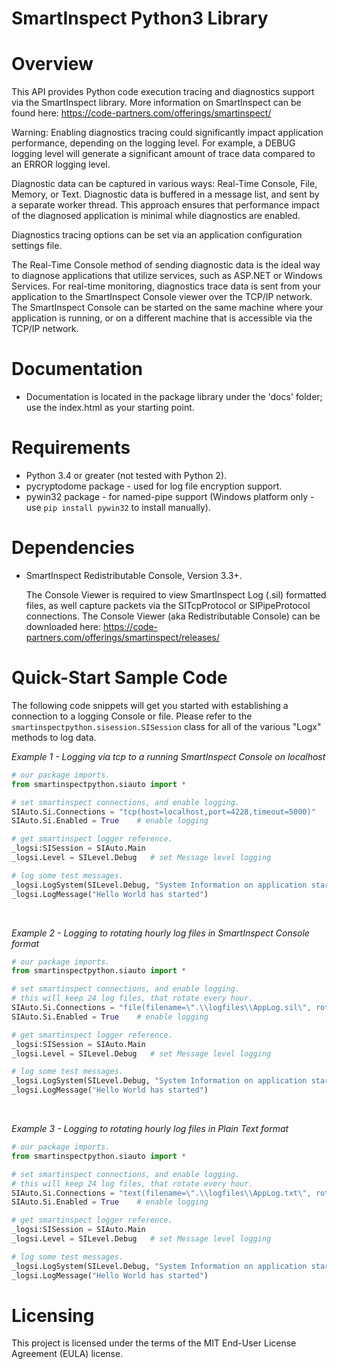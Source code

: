 <h1 class="modulename">
SmartInspect Python3 Library
</h1>

# Overview
This API provides Python code execution tracing and diagnostics support via the SmartInspect library.
More information on SmartInspect can be found here: <a href="https://code-partners.com/offerings/smartinspect/" target="_blank">https://code-partners.com/offerings/smartinspect/</a>

Warning: Enabling diagnostics tracing could significantly impact application performance, depending on the logging level.
For example, a DEBUG logging level will generate a significant amount of trace data compared to an ERROR logging level.

Diagnostic data can be captured in various ways: Real-Time Console, File, Memory, or Text.  Diagnostic data is buffered in a message list, and sent by a separate worker thread.  This approach ensures that performance impact of the diagnosed application is minimal while diagnostics are enabled.
          
Diagnostics tracing options can be set via an application configuration settings file.

The Real-Time Console method of sending diagnostic data is the ideal way to diagnose applications that utilize services, such as ASP.NET or Windows Services.  For real-time monitoring, diagnostics trace data is sent from your application to the SmartInspect Console viewer over the TCP/IP network.  The SmartInspect Console can be started on the same machine where your application is running, or on a different machine that is accessible via the TCP/IP network.

# Documentation
* Documentation is located in the package library under the 'docs' folder; use the index.html as your starting point. 

# Requirements
* Python 3.4 or greater (not tested with Python 2).
* pycryptodome package - used for log file encryption support.
* pywin32 package - for named-pipe support (Windows platform only - use `pip install pywin32` to install manually).

# Dependencies
* SmartInspect Redistributable Console, Version 3.3+.

    The Console Viewer is required to view SmartInspect Log (.sil) formatted files, as well capture packets via the SITcpProtocol or SIPipeProtocol connections. 
    The Console Viewer (aka Redistributable Console) can be downloaded here: <a href="https://code-partners.com/offerings/smartinspect/releases/" target="_blank">https://code-partners.com/offerings/smartinspect/releases/</a>

# Quick-Start Sample Code

The following code snippets will get you started with establishing a connection to a logging Console or file.
Please refer to the `smartinspectpython.sisession.SISession` class for all of the various "Logx" methods to log data.

<em>Example 1 - Logging via tcp to a running SmartInspect Console on localhost</em>
``` python
# our package imports.
from smartinspectpython.siauto import *

# set smartinspect connections, and enable logging.
SIAuto.Si.Connections = "tcp(host=localhost,port=4228,timeout=5000)"
SIAuto.Si.Enabled = True    # enable logging

# get smartinspect logger reference.
_logsi:SISession = SIAuto.Main
_logsi.Level = SILevel.Debug   # set Message level logging

# log some test messages.
_logsi.LogSystem(SILevel.Debug, "System Information on application startup")
_logsi.LogMessage("Hello World has started")
```
<br/>

<em>Example 2 - Logging to rotating hourly log files in SmartInspect Console format</em>
``` python
# our package imports.
from smartinspectpython.siauto import *

# set smartinspect connections, and enable logging.
# this will keep 24 log files, that rotate every hour.
SIAuto.Si.Connections = "file(filename=\".\\logfiles\\AppLog.sil\", rotate=hourly, maxparts=24, append=true)"
SIAuto.Si.Enabled = True    # enable logging

# get smartinspect logger reference.
_logsi:SISession = SIAuto.Main
_logsi.Level = SILevel.Debug   # set Message level logging

# log some test messages.
_logsi.LogSystem(SILevel.Debug, "System Information on application startup")
_logsi.LogMessage("Hello World has started")
```
<br/>

<em>Example 3 - Logging to rotating hourly log files in Plain Text format</em>
``` python
# our package imports.
from smartinspectpython.siauto import *

# set smartinspect connections, and enable logging.
# this will keep 24 log files, that rotate every hour.
SIAuto.Si.Connections = "text(filename=\".\\logfiles\\AppLog.txt\", rotate=hourly, maxparts=24, append=true)"
SIAuto.Si.Enabled = True    # enable logging

# get smartinspect logger reference.
_logsi:SISession = SIAuto.Main
_logsi.Level = SILevel.Debug   # set Message level logging

# log some test messages.
_logsi.LogSystem(SILevel.Debug, "System Information on application startup")
_logsi.LogMessage("Hello World has started")
```

# Licensing
This project is licensed under the terms of the MIT End-User License Agreement (EULA) license.

